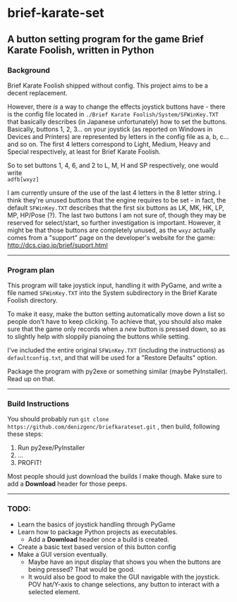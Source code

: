 # brief-karate-set
A button setting program for the game Brief Karate Foolish, written in Python
-----

### Background

Brief Karate Foolish shipped without config. This project aims to be a decent replacement.

However, there *is* a way to change the effects joystick buttons have - there is the config file located in `./Brief Karate Foolish/System/SFWinKey.TXT` that basically describes (in Japanese unfortunately) how to set the buttons. Basically, buttons 1, 2, 3... on your joystick (as reported on Windows in Devices and Printers) are represented by letters in the config file as a, b, c... and so on. The first 4 letters correspond to Light, Medium, Heavy and Special respectively, at least for Brief Karate Foolish.

So to set buttons 1, 4, 6, and 2 to L, M, H and SP respectively, one would write  
`adfb[wxyz]`

I am currently unsure of the use of the last 4 letters in the 8 letter string. I think they're unused buttons that the engine requires to be set - in fact, the default `SFWinKey.TXT` describes that the first six buttons as LK, MK, HK, LP, MP, HP/Pose (?). The last two buttons I am not sure of, though they may be reserved for select/start, so further investigation is important. However, it might be that those buttons are completely unused, as the `wxyz` actually comes from a "support" page on the developer's website for the game: http://dcs.ciao.jp/brief/suport.html

-----

### Program plan

This program will take joystick input, handling it with PyGame, and write a file named `SFWinKey.TXT` into the System subdirectory in the Brief Karate Foolish directory.

To make it easy, make the button setting automatically move down a list so people don't have to keep clicking. To achieve that, you should also make sure that the game only records when a *new* button is pressed down, so as to slightly help with sloppily pianoing the buttons while setting.

I've included the entire original `SFWinKey.TXT` (including the instructions) as `defaultconfig.txt`, and that will be used for a "Restore Defaults" option.

Package the program with py2exe or something similar (maybe PyInstaller). Read up on that.

-----

### Build Instructions

You should probably run `git clone https://github.com/denizgenc/briefkarateset.git` , then build, following these steps:

1. Run py2exe/PyInstaller
2. ...
3. PROFIT!

Most people should just download the builds I make though. Make sure to add a **Download** header for those peeps.

-----

### TODO:

- Learn the basics of joystick handling through PyGame
- Learn how to package Python projects as executables.
    - Add a **Download** header once a build is created.
- Create a basic text based version of this button config
- Make a GUI version eventually.
    - Maybe have an input display that shows you when the buttons are being pressed? That would be good.
    - It would also be good to make the GUI navigable with the joystick. POV hat/Y-axis to change selections, any button to interact with a selected element.
